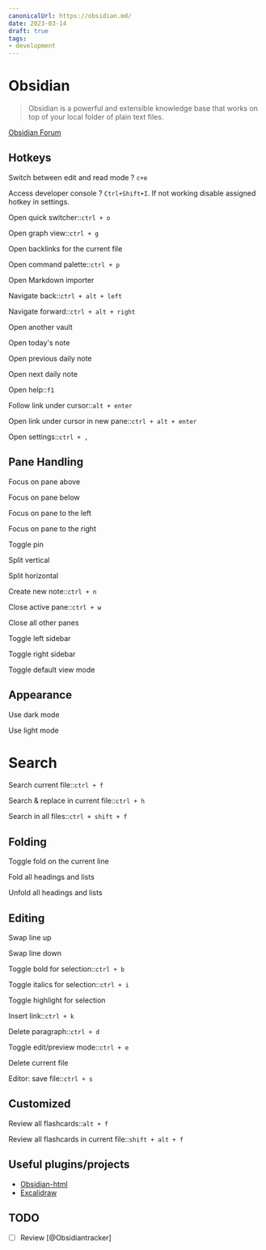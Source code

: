 ```yaml
---
canonicalUrl: https://obsidian.md/
date: 2023-03-14
draft: true
tags:
- development
---
```


# Obsidian

> Obsidian is a powerful and extensible knowledge base that works on top of your
> local folder of plain text files.

[Obsidian Forum](https://forum.obsidian.md/)

## Hotkeys

Switch between edit and read mode
?
`c+e`
<!--SR:!2023-06-25,43,270-->

Access developer console
?
`Ctrl+Shift+I`. If not working disable assigned hotkey in settings.

Open quick switcher::`ctrl + o`

Open graph view::`ctrl + g`

Open backlinks for the current file

Open command palette::`ctrl + p`

Open Markdown importer

Navigate back::`ctrl + alt + left`

Navigate forward::`ctrl + alt + right`

Open another vault

Open today's note

Open previous daily note

Open next daily note

Open help::`f1`

Follow link under cursor::`alt + enter`

Open link under cursor in new pane::`ctrl + alt + enter`

Open settings::`ctrl + ,`

## Pane Handling

Focus on pane above

Focus on pane below

Focus on pane to the left

Focus on pane to the right

Toggle pin

Split vertical

Split horizontal

Create new note::`ctrl + n`

Close active pane::`ctrl + w`

Close all other panes

Toggle left sidebar

Toggle right sidebar

Toggle default view mode

## Appearance

Use dark mode

Use light mode

# Search

Search current file::`ctrl + f`

Search & replace in current file::`ctrl + h`

Search in all files::`ctrl + shift + f`

## Folding

Toggle fold on the current line

Fold all headings and lists

Unfold all headings and lists

## Editing

Swap line up

Swap line down

Toggle bold for selection::`ctrl + b`

Toggle italics for selection::`ctrl + i`

Toggle highlight for selection

Insert link::`ctrl + k`

Delete paragraph::`ctrl + d`

Toggle edit/preview mode::`ctrl + e`

Delete current file

Editor: save file::`ctrl + s`

## Customized

Review all flashcards::`alt + f`

Review all flashcards in current file::`shift + alt + f`

## Useful plugins/projects

- [Obsidian-html](https://obsidian-html.github.io/v4/index.html)
- [Excalidraw](https://github.com/zsviczian/obsidian-excalidraw-plugin)

## TODO

- [ ] Review [@Obsidiantracker]